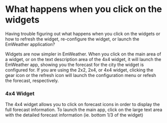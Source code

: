 # What happens when you click on the widgets #

Having trouble figuring out what happens when you click on the widgets or how to refresh the widget, re-configure the widget, or launch the EmWeather application?

Widgets are now simpler in EmWeather.  When you click on the main area of a widget, or on the text description area of the 4x4 widget, it will launch the EmWeather app, showing you the forecast for the city the widget is configured for.  If you are using the 2x2, 2x4, or 4x4 widget, clicking the gear icon or the refresh icon will launch the configuration menu or refesh the forecast, respectively.

### 4x4 Widget ###

The 4x4 widget allows you to click on forecast icons in order to display the full forecast information. To launch the main app, click on the large text area with the detailed forecast information (ie. bottom 1/3 of the widget)